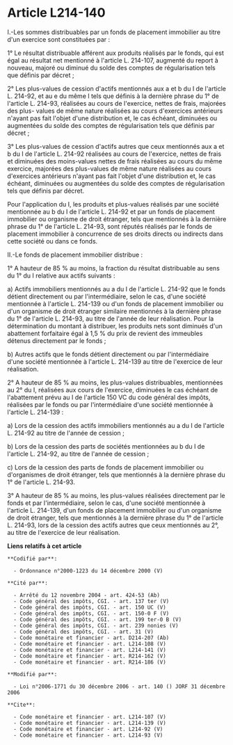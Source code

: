 # Article L214-140

I.-Les sommes distribuables par un fonds de placement immobilier au titre d'un exercice sont constituées par : 

1° Le résultat distribuable afférent aux produits réalisés par le fonds, qui est égal au résultat net mentionné à l'article
L. 214-107, augmenté du report à nouveau, majoré ou diminué du solde des comptes de régularisation tels que définis par
décret ; 

2° Les plus-values de cession d'actifs mentionnés aux a et b du I de l'article L. 214-92, et au e du même I tels que définis
à la dernière phrase du 1° de l'article L. 214-93, réalisées au cours de l'exercice, nettes de frais, majorées des plus-
values de même nature réalisées au cours d'exercices antérieurs n'ayant pas fait l'objet d'une distribution et, le cas
échéant, diminuées ou augmentées du solde des comptes de régularisation tels que définis par décret ; 

3° Les plus-values de cession d'actifs autres que ceux mentionnés aux a et b du I de l'article L. 214-92 réalisées au cours
de l'exercice, nettes de frais et diminuées des moins-values nettes de frais réalisées au cours du même exercice, majorées
des plus-values de même nature réalisées au cours d'exercices antérieurs n'ayant pas fait l'objet d'une distribution et, le
cas échéant, diminuées ou augmentées du solde des comptes de régularisation tels que définis par décret. 

Pour l'application du I, les produits et plus-values réalisés par une société mentionnée au b du I de l'article L. 214-92 et
par un fonds de placement immobilier ou organisme de droit étranger, tels que mentionnés à la dernière phrase du 1° de
l'article L. 214-93, sont réputés réalisés par le fonds de placement immobilier à concurrence de ses droits directs ou
indirects dans cette société ou dans ce fonds. 

II.-Le fonds de placement immobilier distribue : 

1° A hauteur de 85 % au moins, la fraction du résultat distribuable au sens du 1° du I relative aux actifs suivants : 

a) Actifs immobiliers mentionnés au a du I de l'article L. 214-92 que le fonds détient directement ou par l'intermédiaire,
selon le cas, d'une société mentionnée à l'article L. 214-139 ou d'un fonds de placement immobilier ou d'un organisme de
droit étranger similaire mentionnés à la dernière phrase du 1° de l'article L. 214-93, au titre de l'année de leur
réalisation. Pour la détermination du montant à distribuer, les produits nets sont diminués d'un abattement forfaitaire égal
à 1,5 % du prix de revient des immeubles détenus directement par le fonds ; 

b) Autres actifs que le fonds détient directement ou par l'intermédiaire d'une société mentionnée à l'article L. 214-139 au
titre de l'exercice de leur réalisation. 

2° A hauteur de 85 % au moins, les plus-values distribuables, mentionnées au 2° du I, réalisées aux cours de l'exercice,
diminuées le cas échéant de l'abattement prévu au I de l'article 150 VC du code général des impôts, réalisées par le fonds ou
par l'intermédiaire d'une société mentionnée à l'article L. 214-139 : 

a) Lors de la cession des actifs immobiliers mentionnés au a du I de l'article L. 214-92 au titre de l'année de cession ; 

b) Lors de la cession des parts de sociétés mentionnées au b du I de l'article L. 214-92, au titre de l'année de cession ; 

c) Lors de la cession des parts de fonds de placement immobilier ou d'organismes de droit étranger, tels que mentionnés à la
dernière phrase du 1° de l'article L. 214-93.

3° A hauteur de 85 % au moins, les plus-values réalisées directement par le fonds et par l'intermédiaire, selon le cas, d'une
société mentionnée à l'article L. 214-139, d'un fonds de placement immobilier ou d'un organisme de droit étranger, tels que
mentionnés à la dernière phrase du 1° de l'article L. 214-93, lors de la cession des actifs autres que ceux mentionnés au 2°,
au titre de l'exercice de leur réalisation.

**Liens relatifs à cet article**

	**Codifié par**:

	  - Ordonnance n°2000-1223 du 14 décembre 2000 (V)

	**Cité par**:

	  - Arrêté du 12 novembre 2004 - art. 424-53 (Ab)
	  - Code général des impôts, CGI. - art. 137 ter (V)
	  - Code général des impôts, CGI. - art. 150 UC (V)
	  - Code général des impôts, CGI. - art. 150-0 F (V)
	  - Code général des impôts, CGI. - art. 199 ter-0 B (V)
	  - Code général des impôts, CGI. - art. 239 nonies (V)
	  - Code général des impôts, CGI. - art. 31 (V)
	  - Code monétaire et financier - art. D214-207 (Ab)
	  - Code monétaire et financier - art. L214-108 (V)
	  - Code monétaire et financier - art. L214-141 (V)
	  - Code monétaire et financier - art. R214-162 (V)
	  - Code monétaire et financier - art. R214-186 (V)

	**Modifié par**:

	  - Loi n°2006-1771 du 30 décembre 2006 - art. 140 () JORF 31 décembre 2006

	**Cite**:

	  - Code monétaire et financier - art. L214-107 (V)
	  - Code monétaire et financier - art. L214-139 (V)
	  - Code monétaire et financier - art. L214-92 (V)
	  - Code monétaire et financier - art. L214-93 (V)
